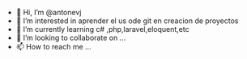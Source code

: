 - 👋 Hi, I’m @antonevj
- 👀 I’m interested in  aprender el  us ode git en creacion de proyectos
- 🌱 I’m currently learning  c#  ,php,laravel,eloquent,etc
- 💞️ I’m looking to collaborate on ...
- 📫 How to reach me ...

<!---
antonevj/antonevj is a ✨ special ✨ repository because its `README.md` (this file) appears on your GitHub profile.
You can click the Preview link to take a look at your changes.
--->
